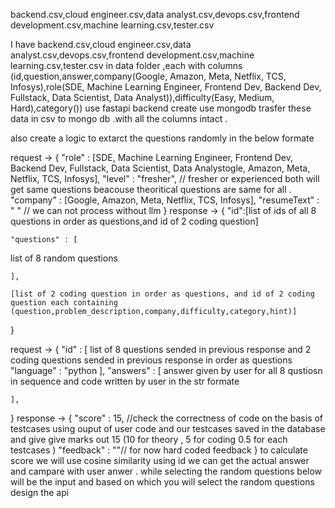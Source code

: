 backend.csv,cloud engineer.csv,data analyst.csv,devops.csv,frontend development.csv,machine learning.csv,tester.csv




I have 
backend.csv,cloud engineer.csv,data analyst.csv,devops.csv,frontend development.csv,machine learning.csv,tester.csv
in data folder ,each with columns (id,question,answer,company(Google, Amazon, Meta, Netflix, TCS, Infosys),role(SDE, Machine Learning Engineer, Frontend Dev, Backend Dev, Fullstack, Data Scientist, Data Analyst)),difficulty(Easy, Medium, Hard),category())
use fastapi backend create use mongodb trasfer these data in csv to mongo db .with all the columns intact .

also create a logic to extarct the questions randomly in the below formate 

request ->
{
    "role" : [SDE, Machine Learning Engineer, Frontend Dev, Backend Dev, Fullstack, Data Scientist, Data Analystogle, Amazon, Meta, Netflix, TCS, Infosys],
    "level" : "fresher", // fresher or experienced both will get same questions beacouse theoritical questions are same for all .
    "company" : [Google, Amazon, Meta, Netflix, TCS, Infosys],
    "resumeText" : " " // we can not process without llm
}
response ->
{
"id":[list of ids of all 8 questions in order as questions,and id of 2 coding question]

    "questions" : [
list of 8 random  questions 

    ],

    [list of 2 coding question in order as questions, and id of 2 coding question each containing (question,problem_description,company,difficulty,category,hint)]
    
}


request ->
{
    "id" : [
list of 8 questions sended in previous response and 2 coding questions sended in previous response in order as questions
    "language" : "python
    ],
    "answers" : [
answer given by user for all 8 qustiosn in sequence and code written by user in the str formate 

    ],
}
response ->
{
    "score" : 15,
    //check the correctness of code on the basis of testcases using ouput of user code and our testcases saved in the database and give give marks out 15 (10 for theory , 5 for coding 0.5 for each testcases )
    "feedback" : ""// for now hard coded feedback
}
to calculate score we will use cosine similarity using id we can get the actual answer and campare with user anwer .
while selecting the random questions below will be the input and based on which you will select the random questions 
design the api